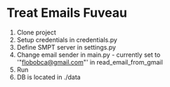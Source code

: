 # Treat Emails Fuveau

1. Clone project
2. Setup credentials in credentials.py
3. Define SMPT server in settings.py
4. Change email sender in main.py - currently set to '"flobobca@gmail.com"' in read_email_from_gmail
5. Run
6. DB is located in ./data